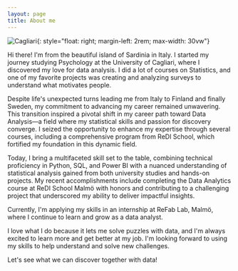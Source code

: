 ```yaml
---
layout: page
title: About me
---
```


![Cagliari](\assets\img\cagliari-sardinia-italy.jpg){: style="float: right; margin-left: 2rem; max-width: 30vw"}


Hi there! I'm from the beautiful island of Sardinia in Italy. I started my journey studying Psychology at the University of Cagliari, where I discovered my love for data analysis. I did a lot of courses on Statistics, and one of my favorite projects was creating and analyzing surveys to understand what motivates people. 

Despite life's unexpected turns leading me from Italy to Finland and finally Sweden, my commitment to advancing my career remained unwavering. This transition inspired a pivotal shift in my career path toward Data Analysis—a field where my statistical skills and passion for discovery converge. I seized the opportunity to enhance my expertise through several courses, including a comprehensive program from ReDI School, which fortified my foundation in this dynamic field.

Today, I bring a multifaceted skill set to the table, combining technical proficiency in Python, SQL, and Power BI with a nuanced understanding of statistical analysis gained from both university studies and hands-on projects. My recent accomplishments include completing the Data Analytics course at ReDI School Malmö with honors and contributing to a challenging project that underscored my ability to deliver impactful insights. 

Currently, I'm applying my skills in an internship at ReFab Lab, Malmö, where I continue to learn and grow as a data analyst.

I love what I do because it lets me solve puzzles with data, and I'm always excited to learn more and get better at my job. I'm looking forward to using my skills to help understand and solve new challenges.

Let's see what we can discover together with data!

